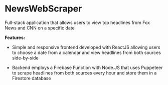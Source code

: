 # NewsWebScraper

Full-stack application that allows users to view top headlines from Fox News and CNN on a specific date

**Features:** 

- Simple and responsive frontend developed with ReactJS allowing users to choose a date from a calendar and view headlines from both sources side-by-side

- Backend employs a Firebase Function with Node.JS that uses Puppeteer to scrape headlines from both sources every hour and store them in a Firestore database
